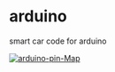 # arduino
smart car code for arduino

<a href="https://ibb.co/W0hTK2w"><img src="https://i.ibb.co/qCSZ1rf/arduino-pin-Map.jpg" alt="arduino-pin-Map" border="0"></a>
